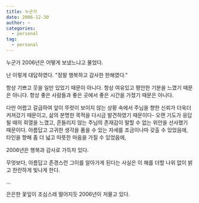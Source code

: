```yaml
---
title: 누군가
date: 2006-12-30
author: ~
categories:
  - personal
tag:
  - personal
---
```




누군가 2006년은 어떻게 보냈느냐고 물었다.

난 이렇게 대답하였다.
"정말 행복하고 감사한 한해였다."

항상 기쁘고 웃을 일만 있었기 때문이 아니다. 
항상 여유있고 평안한 기분을 느꼈기 때문은 아니다. 
항상 좋은 사람들과 좋은 곳에서 좋은 시간을 가졌기 때문은 아니다.

다만 어렵고 갈급하여 앞이 뚜렷이 보이지 않는 상황 속에서 주님을 향한 신뢰가 더욱더 커져갔기 때문이고, 삶의 분명한 목적을 다시금 발견하였기 때문이다- 
오랜 기도가 응답될 때의 희열을 느꼈고, 흔들리지 않는 주님의 존재감이 말할 수 없는 위안을 선사했기 때문이다.
아름답고 고귀한 생각을 품을 수 있는 자세를 조금이나마 갖출 수 있었음에, 타인을 향해 좀 더 넓고 따뜻한 마음을 가질 수 있었음에,

2006년은 행복과 감사로 가득차 있다.

무엇보다, 
아름답고 존경스런 그이를 알아가게 된다는 사실은 이 해를 더할 나위 없이 밝고 찬란하게 빛나게 한다.

...

은은한 꽃잎이 조심스레 떨어지듯 2006년이 저물고 있다.



 






